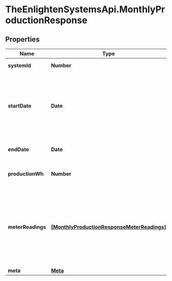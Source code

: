 # TheEnlightenSystemsApi.MonthlyProductionResponse

## Properties

Name | Type | Description | Notes
------------ | ------------- | ------------- | -------------
**systemId** | **Number** | Enlighten ID for this system. | 
**startDate** | **Date** | First day included in the reporting period. The format is &#x60;YYYY-mm-dd&#x60; unless you pass a &#x60;datetime_format&#x60; parameter as described [here](https://developer.enphase.com/docs#Datetimes). | 
**endDate** | **Date** | Last day included in the reporting period. | 
**productionWh** | **Number** | Total production for the requested period in Watt-hours. | 
**meterReadings** | [**[MonthlyProductionResponseMeterReadings]**](MonthlyProductionResponseMeterReadings.md) | If the system has any revenue-grade meters installed, the meter readings at the beginning and end of the reporting period are included here. Otherwise, the array is empty. | 
**meta** | [**Meta**](Meta.md) |  | 


